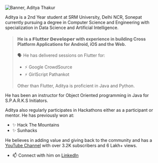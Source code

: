 ![Banner, Aditya Thakur](https://github.com/adityathakurxd/adityathakurxd/blob/master/Aditya%20Thakur%20(1).png)

Aditya is a 2nd Year student at SRM University, Delhi NCR, Sonepat currently pursuing a degree in Computer Science and Engineering with specialization in Data Science and Artificial Intelligence.


> #### He is a **𝗙𝗹𝘂𝘁𝘁𝗲𝗿 𝗗𝗲𝘃𝗲𝗹𝗼𝗽𝗲𝗿** with experience in building Cross Platform Applications for Android, iOS and the Web.
> 🗣️ He has delivered sessions on Flutter for:
> - ⚡ Google CrowdSource
> - ⚡ GirlScript Pathankot
>
>  Other than Flutter, Aditya is proficient in Java and Python.

He has been an instructor for Object Oriented programming in Java for S.P.A.R.K.S Initiators.

Aditya also regularly participates in Hackathons either as a participant or mentor. He has previously won at:
- ✨ Hack The Mountains
- ✨ Sunhacks

He believes in adding value and giving back to the community and has a [YouTube Channel](https://www.youtube.com/zresthin) with over 3.2K subscribers and 6 Lakh+ views. 
- 📫 Connect with him on [LinkedIn](https://www.linkedin.com/in/adityathakurxd/)
